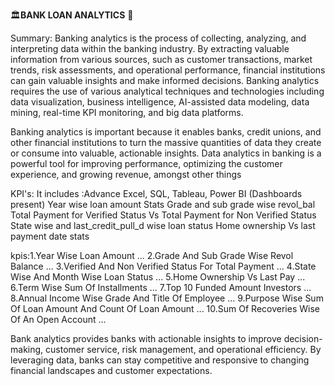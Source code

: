 🏛️**BANK LOAN ANALYTICS**  🏦 

Summary:
Banking analytics is the process of collecting, analyzing, and interpreting data within the banking industry. By extracting valuable information from various sources, such as customer transactions, market trends, risk assessments, and operational performance, financial institutions can gain valuable insights and make informed decisions. Banking analytics requires the use of various analytical techniques and technologies including data visualization, business intelligence, AI-assisted data modeling, data mining, real-time KPI monitoring, and big data platforms.

Banking analytics is important because it enables banks, credit unions, and other financial institutions to turn the massive quantities of data they create or consume into valuable, actionable insights. Data analytics in banking is a powerful tool for improving performance, optimizing the customer experience, and growing revenue, amongst other things

KPI's: It includes :Advance Excel, SQL, Tableau, Power BI (Dashboards present) Year wise loan amount Stats Grade and sub grade wise revol_bal Total Payment for Verified Status Vs Total Payment for Non Verified Status State wise and last_credit_pull_d wise loan status Home ownership Vs last payment date stats

kpis:1.Year Wise Loan Amount ...
2.Grade And Sub Grade Wise Revol Balance ...
3.Verified And Non Verified Status For Total Payment ...
4.State Wise And Month Wise Loan Status ...
5.Home Ownership Vs Last Pay ...
6.Term Wise Sum Of Installments ...
7.Top 10 Funded Amount Investors ...
8.Annual Income Wise Grade And Title Of Employee ...
9.Purpose Wise Sum Of Loan Amount And Count Of Loan Amount ...
10.Sum Of Recoveries Wise Of An Open Account ...

Bank analytics provides banks with actionable insights to improve decision-making, customer service, risk management, and operational efficiency. By leveraging data, banks can stay competitive and responsive to changing financial landscapes and customer expectations.
